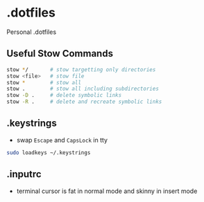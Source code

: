 # .dotfiles

Personal .dotfiles

## Useful Stow Commands
```sh
stow */       # stow targetting only directories
stow <file>   # stow file
stow *        # stow all
stow .        # stow all including subdirectories
stow -D .     # delete symbolic links
stow -R .     # delete and recreate symbolic links
```


## .keystrings
- swap `Escape` and `CapsLock` in tty

```sh
sudo loadkeys ~/.keystrings
```

## .inputrc
- terminal cursor is fat in normal mode and skinny in insert mode
